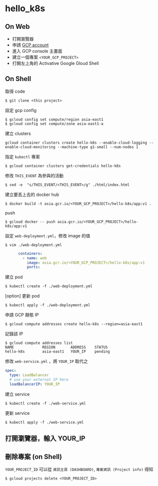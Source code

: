 # hello_k8s

## On Web

- 打開瀏覽器
- 申請 [GCP account](https://cloud.google.com/)
- 進入 GCP console 主畫面
- 建立一個專案 `<YOUR_GCP_PROJECT>`
- 打開左上角的 Activative Google Gloud Shell


## On Shell

取得 code

```shell
$ git clone <this project>
```

設定 gcp config

```shell
$ gcloud config set compute/region asia-east1
$ gcloud config set compute/zone asia-east1-a
```

建立 clusters

```shell
gcloud container clusters create hello-k8s --enable-cloud-logging --enable-cloud-monitoring --machine-type g1-small --num-nodes 1
```

指定 `kubectl` 專案

```shell
$ gcloud container clusters get-credentials hello-k8s
```

修改 `THIS_EVENT` 為參與的活動

```shell
$ sed -e  "s/THIS_EVENT/<THIS_EVENT>/g" ./html/index.html
```

建立要丟上去的 docker hub

```shell
$ docker build -t asia.gcr.io/<YOUR_GCP_PROJECT>/hello-k8s/app:v1 .
```

push

```shell
$ gcloud docker -- push asia.gcr.io/<YOUR_GCP_PROJECT>/hello-k8s/app:v1
```

設定 `web-deployment.yml`，修改 image 的值

```shell
$ vim ./web-deployment.yml
```

```yaml
      containers:
        - name: web
          image: asia.gcr.io/<YOUR_GCP_PROJECT>/hello-k8s/app:v1
          ports:
```

建立 pod

```shell
$ kubectl create -f ./web-deployment.yml
```

[option] 更新 pod

```shell
$ kubectl apply -f ./web-deployment.yml
```

申請 GCP 靜態 IP

```shell
$ gcloud compute addresses create hello-k8s --region=asia-east1
```

記錄該 IP

```shell
$ gcloud compute addresses list
NAME             REGION       ADDRESS    STATUS
hello-k8s        asia-east1   YOUR_IP    pending
```

修改 `web-service.yml` ，將 `YOUR_IP` 取代之

```yaml
spec:
  type: LoadBalancer
  # use your external IP here
  loadBalancerIP: YOUR_IP
```

建立 service

```shell
$ kubectl create -f ./web-service.yml
```

更新 service

```shell
$ kubectl apply -f ./web-service.yml
```

## 打開瀏覽器，輸入 YOUR_IP

## 刪除專案 (on Shell)

`YOUR_PROJECT_ID` 可以從 `資訊主頁 (DASHBOARD)`, `專案資訊 (Project info)` 得知

```
$ gcloud projects delete <YOUR_PROJECT_ID>
```

